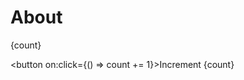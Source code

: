 # About

<script>
    import Box from "./Box.svelte"
    let count = 10
</script>

{count}

<button on:click={() => count += 1}>Increment {count}</button>

<Box />
